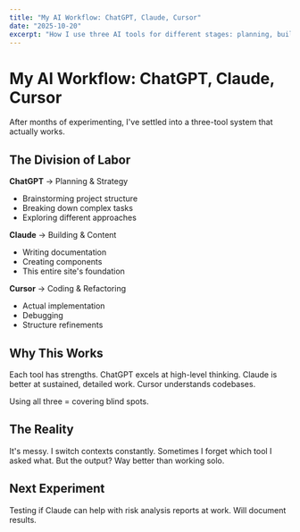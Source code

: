 ```yaml
---
title: "My AI Workflow: ChatGPT, Claude, Cursor"
date: "2025-10-20"
excerpt: "How I use three AI tools for different stages: planning, building, and coding."
---
```


# My AI Workflow: ChatGPT, Claude, Cursor

After months of experimenting, I've settled into a three-tool system that actually works.

## The Division of Labor

**ChatGPT** → Planning & Strategy
- Brainstorming project structure
- Breaking down complex tasks
- Exploring different approaches

**Claude** → Building & Content
- Writing documentation
- Creating components
- This entire site's foundation

**Cursor** → Coding & Refactoring
- Actual implementation
- Debugging
- Structure refinements

## Why This Works

Each tool has strengths. ChatGPT excels at high-level thinking. Claude is better at sustained, detailed work. Cursor understands codebases.

Using all three = covering blind spots.

## The Reality

It's messy. I switch contexts constantly. Sometimes I forget which tool I asked what. But the output? Way better than working solo.

## Next Experiment

Testing if Claude can help with risk analysis reports at work. Will document results.
